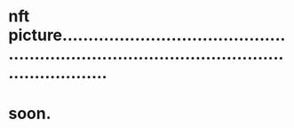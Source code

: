 # nft picture...................................................................................................................
# soon.
